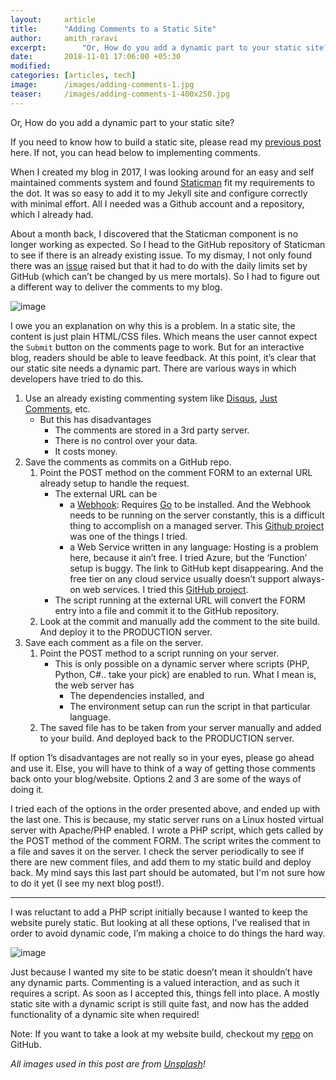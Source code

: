 ```yaml
---
layout:     article
title:      "Adding Comments to a Static Site"
author:     amith_raravi
excerpt:		"Or, How do you add a dynamic part to your static site?"
date:       2018-11-01 17:06:00 +05:30
modified:   
categories: [articles, tech]
image:      /images/adding-comments-1.jpg
teaser:     /images/adding-comments-1-400x250.jpg
---
```


Or, How do you add a dynamic part to your static site?

If you need to know how to build a static site, please read my [previous post](/posts/2017-04-17-building-with-jekyll/) here. If not, you can head below to implementing comments.

When I created my blog in 2017, I was looking around for an easy and self maintained comments system and found [Staticman](https://staticman.net) fit my requirements to the dot. It was so easy to add it to my Jekyll site and configure correctly with minimal effort. All I needed was a Github account and a repository, which I already had.

<advertising-article></advertising-article>

About a month back, I discovered that the Staticman component is no longer working as expected. So I head to the GitHub repository of Staticman to see if there is an already existing issue. To my dismay, I not only found there was an [issue](https://github.com/eduardoboucas/staticman/issues/227) raised but that it had to do with the daily limits set by GitHub (which can’t be changed by us mere mortals). So I had to figure out a different way to deliver the comments to my blog.

![image](/images/adding-comments-2.jpg)

I owe you an explanation on why this is a problem. In a static site, the content is just plain HTML/CSS files. Which means the user cannot expect the `Submit` button on the comments page to work. But for an interactive blog, readers should be able to leave feedback. At this point, it’s clear that our static site needs a dynamic part. There are various ways in which developers have tried to do this.

1. Use an already existing commenting system like [Disqus](https://disqus.com), [Just Comments](https://just-comments.com), etc.
	* But this has disadvantages
		* The comments are stored in a 3rd party server.
		* There is no control over your data.
		* It costs money.
2. Save the comments as commits on a GitHub repo.
	1. Point the POST method on the comment FORM to an external URL already setup to handle the request.
		* The external URL can be
			* a [Webhook](https://github.com/adnanh/webhook): Requires [Go](https://golang.org/doc/install) to be installed. And the Webhook needs to be running on the server constantly, this is a difficult thing to accomplish on a managed server. This [Github project](https://github.com/aioobe/dead-simple-jekyll-comments) was one of the things I tried.
			* a Web Service written in any language: Hosting is a problem here, because it ain’t free. I tried Azure, but the ‘Function’ setup is buggy. The link to GitHub kept disappearing. And the free tier on any cloud service usually doesn’t support always-on web services. I tried this [GitHub project](https://github.com/Azure-Functions/jekyll-blog-comments).
		* The script running at the external URL will convert the FORM entry into a file and commit it to the GitHub repository.
	2. Look at the commit and manually add the comment to the site build. And deploy it to the PRODUCTION server.
3. Save each comment as a file on the server.
	1. Point the POST method to a script running on your server.
		* This is only possible on a dynamic server where scripts (PHP, Python, C#.. take your pick) are enabled to run. What I mean is, the web server has
			* The dependencies installed, and
			* The environment setup can run the script in that particular language.
	2. The saved file has to be taken from your server manually and added to your build. And deployed back to the PRODUCTION server.

If option 1’s disadvantages are not really so in your eyes, please go ahead and use it. Else, you will have to think of a way of getting those comments back onto your blog/website. Options 2 and 3 are some of the ways of doing it.

<advertising-article></advertising-article>

I tried each of the options in the order presented above, and ended up with the last one. This is because, my static server runs on a Linux hosted virtual server with Apache/PHP enabled. I wrote a PHP script, which gets called by the POST method of the comment FORM. The script writes the comment to a file and saves it on the server. I check the server periodically to see if there are new comment files, and add them to my static build and deploy back. My mind says this last part should be automated, but I'm not sure how to do it yet (I see my next blog post!).

---

I was reluctant to add a PHP script initially because I wanted to keep the website purely static. But looking at all these options, I’ve realised that in order to avoid dynamic code, I’m making a choice to do things the hard way.

![image](/images/adding-comments-3.jpg)

Just because I wanted my site to be static doesn’t mean it shouldn’t have any dynamic parts. Commenting is a valued interaction, and as such it requires a script. As soon as I accepted this, things fell into place. A mostly static site with a dynamic script is still quite fast, and now has the added functionality of a dynamic site when required!

Note: If you want to take a look at my website build, checkout my [repo](https://github.com/raravi/amithraravi2.com) on GitHub.

*All images used in this post are from [Unsplash](https://unsplash.com)!*
